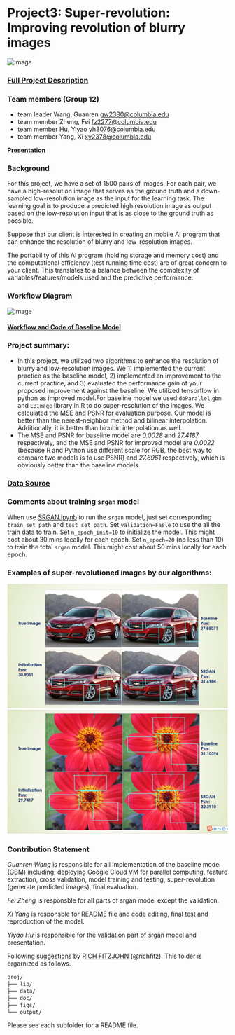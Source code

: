 # Project3: Super-revolution: Improving revolution of blurry images
![image](figs/example.png)

### [Full Project Description](doc/project3_desc.md)


### Team members (Group 12)
+ team leader Wang, Guanren gw2380@columbia.edu
+ team member Zheng, Fei fz2277@columbia.edu
+ team member Hu, Yiyao yh3076@columbia.edu
+ team member Yang, Xi xy2378@columbia.edu


[**Presentation**](https://https://github.com/Grandeurwang/Super_Revolution_of_low_revoltion_images/blob/master/doc/Presentation%20Project3%20Group12.pptx)

### Background
For this project, we have a set of 1500 pairs of images. For each pair, we have a high-resolution image that serves as the ground truth and a down-sampled low-resolution image as the input for the learning task. The learning goal is to produce a predicted high resolution image as output based on the low-resolution input that is as close to the ground truth as possible.

Suppose that our client is interested in creating an mobile AI program that can enhance the resolution of blurry and low-resolution images.

The portability of this AI program (holding storage and memory cost) and the computational efficiency (test running time cost) are of great concern to your client. This translates to a balance between the complexity of variables/features/models used and the predictive performance.

### Workflow Diagram

![image](doc/predictiveprogram.png)

#### [Workflow and Code of Baseline Model](https://https://github.com/Grandeurwang/Super_Revolution_of_low_revoltion_images/blob/master/doc/Presentation%20Project3%20Group12.pptx)

### Project summary:  
+ In this project, we utilized two algorithms to enhance the resolution of blurry and low-resolution images. We 1) implemented the current practice as the baseline model, 2) implemented an improvement to the current practice, and 3) evaluated the performance gain of your proposed improvement against the baseline. We utilized tensorflow in python as improved model.For baseline model we used `doParallel`,`gbm` and `EBImage` library in R to do super-resolution of the images. We calculated the MSE and PSNR for evaluation purpose. Our model is better than the nerest-neighbor method and bilinear interpolation. Additionally, it is better than bicubic interpolation as well.
+ The MSE and PSNR for baseline model are *0.0028* and *27.4187* respectively, and the MSE and PSNR for improved model are *0.0022* (because R and Python use different scale for RGB, the best way to compare two models is to use PSNR) and *27.8961* respectively, which is obviously better than the baseline models.

### [Data Source](data/train_set)

### Comments about training `srgan` model
When use [SRGAN.ipynb](https://github.com/Grandeurwang/Super_Revolution_of_low_revoltion_images/blob/master/doc/SRGAN.ipynb) to run the `srgan` model, just set corresponding `train set path` and `test set path`. Set `validation=Fasle` to use the all the train data to train. Set `n_epoch_init=10` to initialize the model. This might cost about 30 mins locally for each epoch. Set `n_epoch=20` (no less than 10) to train the total `srgan` model. This might cost about 50 mins locally for each epoch.

### Examples of super-revolutioned images by our algorithms:
![image](figs/example1.png)
![image](figs/example2.png)

### Contribution Statement
*Guanren Wang* is responsible for all implementation of the baseline model (GBM) including: deploying Google Cloud VM for parallel computing, feature extraction, cross validation, model training and testing, super-revolution (generate predicted images), final evaluation.

*Fei Zheng* is responsble for all parts of srgan model except the validation.

*Xi Yang* is responsble for README file and code editing, final test and reproduction of the model.

*Yiyao Hu* is responsible for the validation part of srgan model and presentation.

Following [suggestions](http://nicercode.github.io/blog/2013-04-05-projects/) by [RICH FITZJOHN](http://nicercode.github.io/about/#Team) (@richfitz). This folder is orgarnized as follows.

```
proj/
├── lib/
├── data/
├── doc/
├── figs/
└── output/
```

Please see each subfolder for a README file.
